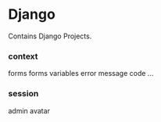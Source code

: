 # Django
Contains Django Projects.


### context
forms
  forms variables
error
  message
  code
  ...

### session
admin
  avatar
  

